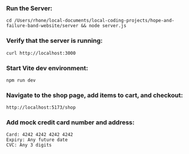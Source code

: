 ### Run the Server:

```
cd /Users/rhone/local-documents/local-coding-projects/hope-and-failure-band-website/server && node server.js
```

### Verify that the server is running:

```
curl http://localhost:3000
```


### Start Vite dev environment:

```
npm run dev
```

### Navigate to the shop page, add items to cart, and checkout:

```
http://localhost:5173/shop
```

### Add mock credit card number and address:

```
Card: 4242 4242 4242 4242
Expiry: Any future date
CVC: Any 3 digits
```
